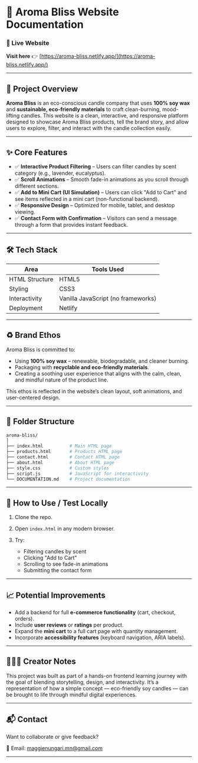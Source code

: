# 🌿 Aroma Bliss Website Documentation

### 🔗 Live Website

**Visit here** 👉 [https://aroma-bliss.netlify.app/](https://aroma-bliss.netlify.app/)

---

## 📌 Project Overview

**Aroma Bliss** is an eco-conscious candle company that uses **100% soy wax** and **sustainable, eco-friendly materials** to craft clean-burning, mood-lifting candles. This website is a clean, interactive, and responsive platform designed to showcase Aroma Bliss products, tell the brand story, and allow users to explore, filter, and interact with the candle collection easily.

---

## ✨ Core Features

- ✅ **Interactive Product Filtering** – Users can filter candles by scent category (e.g., lavender, eucalyptus).
- ✅ **Scroll Animations** – Smooth fade-in animations as you scroll through different sections.
- ✅ **Add to Mini Cart (UI Simulation)** – Users can click "Add to Cart" and see items reflected in a mini cart (non-functional backend).
- ✅ **Responsive Design** – Optimized for mobile, tablet, and desktop viewing.
- ✅ **Contact Form with Confirmation** – Visitors can send a message through a form that provides instant feedback.

---

## 🛠️ Tech Stack

| Area           | Tools Used                         |
| -------------- | ---------------------------------- |
| HTML Structure | HTML5                              |
| Styling        | CSS3                               |
| Interactivity  | Vanilla JavaScript (no frameworks) |
| Deployment     | Netlify                            |

---

## ♻️ Brand Ethos

Aroma Bliss is committed to:

- Using **100% soy wax** – renewable, biodegradable, and cleaner burning.
- Packaging with **recyclable and eco-friendly materials**.
- Creating a soothing user experience that aligns with the calm, clean, and mindful nature of the product line.

This ethos is reflected in the website’s clean layout, soft animations, and user-centered design.

---

## 🧱 Folder Structure

```bash
aroma-bliss/
│
├── index.html          # Main HTML page
├── products.html       # Products HTML page
├── contact.html        # Contact HTML page
├── about.html          # About HTML page
├── style.css           # Custom styles
├── script.js           # JavaScript for interactivity
└── DOCUMENTATION.md    # Project documentation
```

---

## 🧪 How to Use / Test Locally

1. Clone the repo.
2. Open `index.html` in any modern browser.
3. Try:

   - Filtering candles by scent
   - Clicking "Add to Cart"
   - Scrolling to see fade-in animations
   - Submitting the contact form

---

## 📈 Potential Improvements

- Add a backend for full **e-commerce functionality** (cart, checkout, orders).
- Include **user reviews** or **ratings** per product.
- Expand the **mini cart** to a full cart page with quantity management.
- Incorporate **accessibility features** (keyboard navigation, ARIA labels).

---

## 🙋🏽‍♀️ Creator Notes

This project was built as part of a hands-on frontend learning journey with the goal of blending storytelling, design, and interactivity. It’s a representation of how a simple concept — eco-friendly soy candles — can be brought to life through mindful digital experiences.

---

## 📬 Contact

Want to collaborate or give feedback?

📧 Email: maggienungari.mn@gmail.com

---
